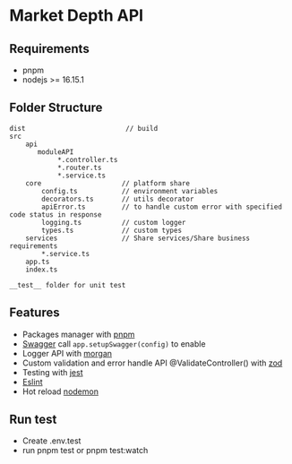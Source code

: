 # Market Depth API

## Requirements
* pnpm
* nodejs >= 16.15.1

## Folder Structure
```
dist                         // build
src
    api
       moduleAPI
            *.controller.ts
            *.router.ts
            *.service.ts
    core                    // platform share
        config.ts           // environment variables
        decorators.ts       // utils decorator
        apiError.ts         // to handle custom error with specified code status in response
        logging.ts          // custom logger
        types.ts            // custom types
    services                // Share services/Share business requirements
        *.service.ts
    app.ts
    index.ts

__test__ folder for unit test
```

## Features
* Packages manager with [pnpm](https://pnpm.io)
* [Swagger](https://brikev.github.io/express-jsdoc-swagger-docs/#/) call ```app.setupSwagger(config)``` to enable
* Logger API with [morgan](https://expressjs.com/en/resources/middleware/morgan.html)
* Custom validation and error handle API @ValidateController() with [zod](https://github.com/colinhacks/zod)
* Testing with [jest](https://jestjs.io/)
* [Eslint](https://eslint.org/)
* Hot reload [nodemon](https://nodemon.io/)

## Run test
* Create .env.test
* run pnpm test or pnpm test:watch